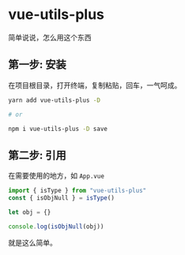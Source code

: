 # vue-utils-plus

简单说说，怎么用这个东西

## 第一步: 安装

在项目根目录，打开终端，复制粘贴，回车，一气呵成。

```sh
yarn add vue-utils-plus -D

# or

npm i vue-utils-plus -D save
```

## 第二步: 引用

在需要使用的地方，如 `App.vue`

```javascript
import { isType } from "vue-utils-plus"
const { isObjNull } = isType()

let obj = {}

console.log(isObjNull(obj))
```

就是这么简单。
